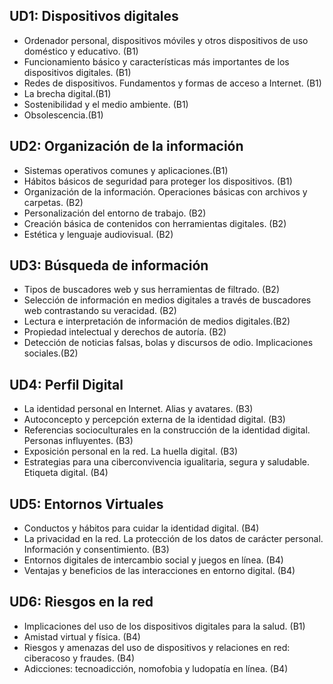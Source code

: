 ## UD1: Dispositivos digitales

* Ordenador personal, dispositivos móviles y otros dispositivos de uso doméstico y educativo. (B1)
* Funcionamiento básico y características más importantes de los dispositivos digitales. (B1)
* Redes de dispositivos. Fundamentos y formas de acceso a Internet. (B1)
* La brecha digital.(B1)
* Sostenibilidad y el medio ambiente. (B1)
* Obsolescencia.(B1)

## UD2: Organización de la información

* Sistemas operativos comunes y aplicaciones.(B1)
* Hábitos básicos de seguridad para proteger los dispositivos. (B1)
* Organización de la información. Operaciones básicas con archivos y carpetas. (B2)
* Personalización del entorno de trabajo. (B2)
* Creación básica de contenidos con herramientas digitales. (B2)
* Estética y lenguaje audiovisual. (B2)

## UD3: Búsqueda de información

* Tipos de buscadores web y sus herramientas de filtrado. (B2)
* Selección de información en medios digitales a través de buscadores web contrastando su veracidad. (B2)
* Lectura e interpretación de información de medios digitales.(B2)
* Propiedad intelectual y derechos de autoría. (B2)
* Detección de noticias falsas, bolas y discursos de odio. Implicaciones sociales.(B2)

## UD4: Perfil Digital

* La identidad personal en Internet. Alias y avatares. (B3)
* Autoconcepto y percepción externa de la identidad digital. (B3)
* Referencias socioculturales en la construcción de la identidad digital. Personas influyentes. (B3)
* Exposición personal en la red. La huella digital. (B3)
* Estrategias para una ciberconvivencia igualitaria, segura y saludable. Etiqueta digital. (B4)

## UD5: Entornos Virtuales

* Conductos y hábitos para cuidar la identidad digital. (B4)
* La privacidad en la red. La protección de los datos de carácter personal. Información y consentimiento. (B3)
* Entornos digitales de intercambio social y juegos en línea. (B4)
* Ventajas y beneficios de las interacciones en entorno digital. (B4)

## UD6: Riesgos en la red

* Implicaciones del uso de los dispositivos digitales para la salud. (B1)
* Amistad virtual y física. (B4)
* Riesgos y amenazas del uso de dispositivos y relaciones en red: ciberacoso y fraudes. (B4)
* Adicciones: tecnoadicción, nomofobia y ludopatía en línea. (B4)
